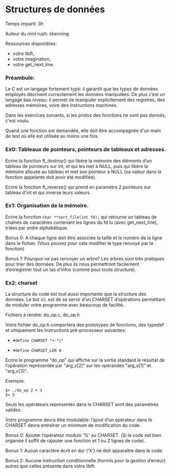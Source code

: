# Structures de données

Temps imparti: 3h

Auteur du mini rush: sbenning

Ressources disponibles:

- votre libft,
- votre imagination,
- votre get_next_line.

### Préambule:

Le C est un langage fortement typé: il garantit que les types de données employés décrivent correctement les données manipulées. De plus c’est un langage bas niveau: il permet de manipuler explicitement des registres, des adresses mémoires, voire des instructions machines.

Dans les exercices suivants, si les protos des fonctions ne sont pas donnés, c'est voulu.

Quand une fonction est demandée, elle doit être accompagnée d'un main de test où elle est utilisée au moins une fois.

### Ex0: Tableaux de pointeurs, pointeurs de tableaux et adresses.

Ecrire la fonction ft_destroy() qui libère la mémoire des éléments d’un tableau de pointeurs sur int, et qui les met à NULL, puis qui libère la mémoire allouée au tableau et met son pointeur à NULL (sa valeur dans la fonction appelante doit avoir été modifiée).

Ecrire la fonction ft_reverse() qui prend en paramètre 2 pointeurs sur tableau d'int et qui inverse leurs valeurs.

### Ex1: Organisation de la mémoire.

Écrire la fonction `char **sort_file(int fd);` qui retourne un tableau de chaînes de caractères contenant les lignes du fd lu (avec get_next_line), triées par ordre alphabétique.

Bonus 0: A chaque ligne doit être associée la taille et le numéro de la ligne dans le fichier. (Vous pouvez pour cela modifier le type renvoyé par la fonction)

Bonus 1: Pourquoi ne pas renvoyer un arbre? Les arbres sont très pratiques pour trier des données. De plus ils nous permettront facilement d’enregistrer tout un tas d’infos (comme pour toute structure).

### Ex2: charset

La structure du code est tout aussi importante que la structure des données. Le but ici, est de se servir d’un CHARSET d’opérations permettant de moduler votre programme avec beaucoup de facilité.

Fichiers à rendre: do_op.c, do_op.h

Votre fichier do_op.h comportera des prototypes de fonctions, des typedef et uniquement les instructions pré-processeur suivantes:

- `#define CHARSET "+-*/"`

- `#define CHARSET_LEN 4`

Ecrire le programme "do\_op" qui affiche sur la sortie standard le résultat de l’opération représentée par "arg\_v[2]" sur les opérandes "arg\_v[1]" et "arg\_v[3]".

Exemple:

	$> ./do_op 2 + 3
	$> 5

Seuls les opérateurs représentés dans le CHARSET sont des paramètres valides.

Votre programme devra être modulable: l’ajout d’un opérateur dans le CHARSET devra entraîner un minimum de modification du code. 

Bonus 0: Ajouter l’opérateur modulo '%' au CHARSET. (Si le code est bien organisé il suffit de rajouter une fonction et 1 ou 2 lignes de code).

Bonus 1: Aucun caractère écrit en dur ('X') ne doit apparaître dans le code.

Bonus 2: Aucune instruction conditionnelle (hormis pour la gestion d’erreur) autres que celles présente dans votre libft.
